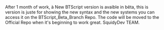 After 1 month of work, à New BTScript version is avaible in bêta, this is version is juste for showing the new syntax and the new systems you can access it on the BTScript_Beta_Branch Repo.
The code will be moved to the Official Repo when it's beginning to work great.
SquidyDev TEAM. 
